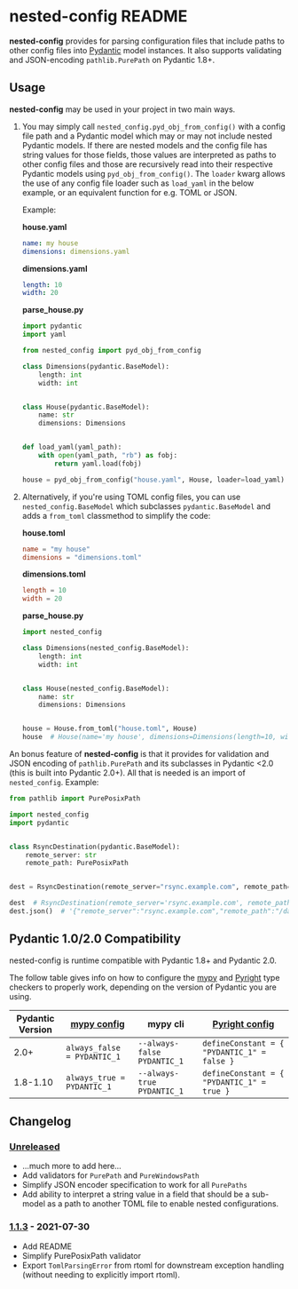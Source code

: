 # nested-config README

**nested-config** provides for parsing configuration files that include paths to other
config files into [Pydantic](https://github.com/samuelcolvin/pydantic/) model instances.
It also supports validating and JSON-encoding `pathlib.PurePath` on Pydantic 1.8+.

## Usage

**nested-config** may be used in your project in two main ways.

1. You may simply call `nested_config.pyd_obj_from_config()` with a config file path and a
   Pydantic model which may or may not include nested Pydantic models. If there are nested
   models and the config file has string values for those fields, those values are
   interpreted as paths to other config files and those are recursively read into their
   respective Pydantic models using `pyd_obj_from_config()`. The `loader` kwarg allows the
   use of any config file loader such as `load_yaml` in the below example, or an
   equivalent function for e.g. TOML or JSON.

   Example:

   **house.yaml**

   ```yaml
   name: my house
   dimensions: dimensions.yaml
   ```

   **dimensions.yaml**

   ```yaml
   length: 10
   width: 20
   ```

   **parse_house.py**

   ```python
   import pydantic
   import yaml

   from nested_config import pyd_obj_from_config

   class Dimensions(pydantic.BaseModel):
       length: int
       width: int


   class House(pydantic.BaseModel):
       name: str
       dimensions: Dimensions


   def load_yaml(yaml_path):
       with open(yaml_path, "rb") as fobj:
           return yaml.load(fobj)

   house = pyd_obj_from_config("house.yaml", House, loader=load_yaml)
   ```

2. Alternatively, if you're using TOML config files, you can use `nested_config.BaseModel`
   which subclasses `pydantic.BaseModel` and adds a `from_toml` classmethod to simplify
   the code:

   **house.toml**

   ```toml
   name = "my house"
   dimensions = "dimensions.toml"
   ```

   **dimensions.toml**

   ```toml
   length = 10
   width = 20
   ```

   **parse_house.py**

   ```python
   import nested_config

   class Dimensions(nested_config.BaseModel):
       length: int
       width: int


   class House(nested_config.BaseModel):
       name: str
       dimensions: Dimensions


   house = House.from_toml("house.toml", House)
   house  # House(name='my house', dimensions=Dimensions(length=10, width=20))
   ```

An bonus feature of **nested-config** is that it provides for validation and JSON encoding
of `pathlib.PurePath` and its subclasses in Pydantic <2.0 (this is built into Pydantic
2.0+). All that is needed is an import of `nested_config`. Example:

```python
from pathlib import PurePosixPath

import nested_config
import pydantic


class RsyncDestination(pydantic.BaseModel):
    remote_server: str
    remote_path: PurePosixPath


dest = RsyncDestination(remote_server="rsync.example.com", remote_path="/data/incoming")

dest  # RsyncDestination(remote_server='rsync.example.com', remote_path=PurePosixPath('/data/incoming'))
dest.json()  # '{"remote_server":"rsync.example.com","remote_path":"/data/incoming"}'

```

## Pydantic 1.0/2.0 Compatibility

nested-config is runtime compatible with Pydantic 1.8+ and Pydantic 2.0.

The follow table gives info on how to configure the [mypy](https://www.mypy-lang.org/) and
[Pyright](https://microsoft.github.io/pyright) type checkers to properly work, depending
on the version of Pydantic you are using.

| Pydantic Version | [mypy config][1]            | mypy cli                    | [Pyright config][2]                         |
|------------------|-----------------------------|-----------------------------|---------------------------------------------|
| 2.0+             | `always_false = PYDANTIC_1` | `--always-false PYDANTIC_1` | `defineConstant = { "PYDANTIC_1" = false }` |
| 1.8-1.10         | `always_true = PYDANTIC_1`  | `--always-true PYDANTIC_1`  | `defineConstant = { "PYDANTIC_1" = true }`  |

[1]: https://mypy.readthedocs.io/en/latest/config_file.html
[2]: https://microsoft.github.io/pyright/#/configuration

## Changelog

### [Unreleased]

- ...much more to add here...
- Add validators for `PurePath` and `PureWindowsPath`
- Simplify JSON encoder specification to work for all `PurePaths`
- Add ability to interpret a string value in a field that should be a sub-model as a path
  to another TOML file to enable nested configurations.

### [1.1.3] - 2021-07-30

- Add README
- Simplify PurePosixPath validator
- Export `TomlParsingError` from rtoml for downstream exception handling (without needing to explicitly
  import rtoml).

[Unreleased]: https://gitlab.com/osu-nrsg/nested-config/-/compare/v1.1.3...master
[1.1.3]: https://gitlab.com/osu-nrsg/nested-config/-/tags/v1.1.3

